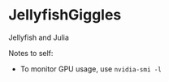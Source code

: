 # JellyfishGiggles

Jellyfish and Julia

Notes to self:
- To monitor GPU usage, use `nvidia-smi -l`

